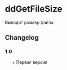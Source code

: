 # ddGetFileSize
Выводит размер файла.

## Changelog
### 1.0
* \+ Первая версия.

<style>ul{list-style:none;}</style>